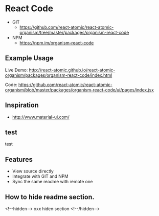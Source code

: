 React Code 
===============
<!--hidden-->
   * GIT
      * https://github.com/react-atomic/react-atomic-organism/tree/master/packages/organism-react-code 
   * NPM
      * https://npm.im/organism-react-code

## Example Usage
Live Demo:
http://react-atomic.github.io/react-atomic-organism/packages/organism-react-code/index.html

Code:
https://github.com/react-atomic/react-atomic-organism/blob/master/packages/organism-react-code/ui/pages/index.jsx

## Inspiration
   * http://www.material-ui.com/
<!--/hidden-->

## test
<!--hidden-->test<!--/hidden-->

## Features
   * View source directly
   * Integrate with GIT and NPM
   * Sync the same readme with remote one

## How to hide readme section.

&lt;!--hidden--> xxx hiden section &lt;!--/hidden-->





